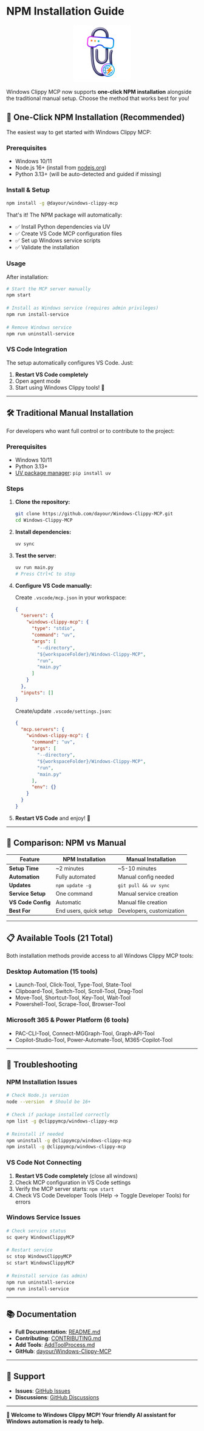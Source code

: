 # NPM Installation Guide

<div align="center">
  <img src="assets/WC25.png" alt="Windows Clippy MCP Logo" width="150" height="150">
</div>

Windows Clippy MCP now supports **one-click NPM installation** alongside the traditional manual setup. Choose the method that works best for you!

## 🚀 One-Click NPM Installation (Recommended)

The easiest way to get started with Windows Clippy MCP:

### Prerequisites
- Windows 10/11
- Node.js 16+ (install from [nodejs.org](https://nodejs.org))
- Python 3.13+ (will be auto-detected and guided if missing)

### Install & Setup
```bash
npm install -g @dayour/windows-clippy-mcp
```

That's it! The NPM package will automatically:
- ✅ Install Python dependencies via UV
- ✅ Create VS Code MCP configuration files
- ✅ Set up Windows service scripts
- ✅ Validate the installation

### Usage
After installation:

```bash
# Start the MCP server manually
npm start

# Install as Windows service (requires admin privileges)
npm run install-service

# Remove Windows service
npm run uninstall-service
```

### VS Code Integration
The setup automatically configures VS Code. Just:
1. **Restart VS Code completely**
2. Open agent mode
3. Start using Windows Clippy tools! 🎉

---

## 🛠️ Traditional Manual Installation

For developers who want full control or to contribute to the project:

### Prerequisites
- Windows 10/11
- Python 3.13+
- [UV package manager](https://github.com/astral-sh/uv): `pip install uv`

### Steps
1. **Clone the repository:**
   ```bash
   git clone https://github.com/dayour/Windows-Clippy-MCP.git
   cd Windows-Clippy-MCP
   ```

2. **Install dependencies:**
   ```bash
   uv sync
   ```

3. **Test the server:**
   ```bash
   uv run main.py
   # Press Ctrl+C to stop
   ```

4. **Configure VS Code manually:**

   Create `.vscode/mcp.json` in your workspace:
   ```json
   {
     "servers": {
       "windows-clippy-mcp": {
         "type": "stdio",
         "command": "uv",
         "args": [
           "--directory",
           "${workspaceFolder}/Windows-Clippy-MCP",
           "run",
           "main.py"
         ]
       }
     },
     "inputs": []
   }
   ```

   Create/update `.vscode/settings.json`:
   ```json
   {
     "mcp.servers": {
       "windows-clippy-mcp": {
         "command": "uv",
         "args": [
           "--directory",
           "${workspaceFolder}/Windows-Clippy-MCP",
           "run",
           "main.py"
         ],
         "env": {}
       }
     }
   }
   ```

5. **Restart VS Code** and enjoy! 🚀

---

## 🔄 Comparison: NPM vs Manual

| Feature | NPM Installation | Manual Installation |
|---------|------------------|-------------------|
| **Setup Time** | ~2 minutes | ~5-10 minutes |
| **Automation** | Fully automated | Manual config needed |
| **Updates** | `npm update -g` | `git pull && uv sync` |
| **Service Setup** | One command | Manual service creation |
| **VS Code Config** | Automatic | Manual file creation |
| **Best For** | End users, quick setup | Developers, customization |

---

## 📋 Available Tools (21 Total)

Both installation methods provide access to all Windows Clippy MCP tools:

### Desktop Automation (15 tools)
- Launch-Tool, Click-Tool, Type-Tool, State-Tool
- Clipboard-Tool, Switch-Tool, Scroll-Tool, Drag-Tool
- Move-Tool, Shortcut-Tool, Key-Tool, Wait-Tool
- Powershell-Tool, Scrape-Tool, Browser-Tool

### Microsoft 365 & Power Platform (6 tools)
- PAC-CLI-Tool, Connect-MGGraph-Tool, Graph-API-Tool
- Copilot-Studio-Tool, Power-Automate-Tool, M365-Copilot-Tool

---

## 🐛 Troubleshooting

### NPM Installation Issues
```bash
# Check Node.js version
node --version  # Should be 16+

# Check if package installed correctly
npm list -g @clippymcp/windows-clippy-mcp

# Reinstall if needed
npm uninstall -g @clippymcp/windows-clippy-mcp
npm install -g @clippymcp/windows-clippy-mcp
```

### VS Code Not Connecting
1. **Restart VS Code completely** (close all windows)
2. Check MCP configuration in VS Code settings
3. Verify the MCP server starts: `npm start`
4. Check VS Code Developer Tools (Help → Toggle Developer Tools) for errors

### Windows Service Issues
```bash
# Check service status
sc query WindowsClippyMCP

# Restart service
sc stop WindowsClippyMCP
sc start WindowsClippyMCP

# Reinstall service (as admin)
npm run uninstall-service
npm run install-service
```

---

## 📚 Documentation

- **Full Documentation**: [README.md](README.md)
- **Contributing**: [CONTRIBUTING.md](CONTRIBUTING.md)
- **Add Tools**: [AddToolProcess.md](AddToolProcess.md)
- **GitHub**: [dayour/Windows-Clippy-MCP](https://github.com/dayour/Windows-Clippy-MCP)

---

## 🤝 Support

- **Issues**: [GitHub Issues](https://github.com/dayour/Windows-Clippy-MCP/issues)
- **Discussions**: [GitHub Discussions](https://github.com/dayour/Windows-Clippy-MCP/discussions)

---

**🎉 Welcome to Windows Clippy MCP! Your friendly AI assistant for Windows automation is ready to help.**